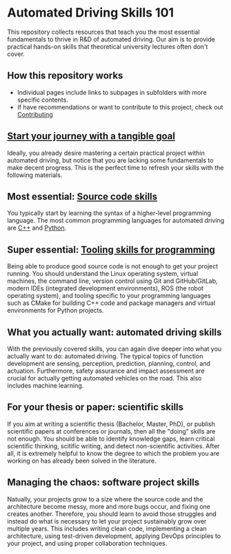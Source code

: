 # Automated Driving Skills 101

This repository collects resources that teach you the most essential fundamentals to thrive in R&D of automated driving. Our aim is to provide practical hands-on skills that theoretical university lectures often don't cover. 

## How this repository works

- Individual pages include links to subpages in subfolders with more specific contents.
- If have recommendations or want to contribute to this project, check out [Contributing](Contributing.md)


##  [Start your journey with a tangible goal](projects/Projects.md)

Ideally, you already desire mastering a certain practical project within automated driving, but notice that you are lacking some fundamentals to make decent progress. This is the perfect time to refresh your skills with the following materials. 

## Most essential: [Source code skills](source_code_skills/Source_code_skills.md)

You typically start by learning the syntax of a higher-level programming language. The most common programming languages for automated driving are [C++](source_code_skills/C++.md) and [Python](source_code_skills/Python.md). 


## Super essential: [Tooling skills for programming](basic_tooling_skills/Basic_tooling_skills.md)

Being able to produce good source code is not enough to get your project running. You should understand the Linux operating system, virtual machines, the command line, version control using Git and GitHub/GitLab, modern IDEs (integrated development environments), ROS (the robot operating system), and tooling specific to your programming languages such as CMake for building C++ code and package managers and virtual environments for Python projects.


## What you actually want: automated driving skills 
With the previously covered skills, you can again dive deeper into what you actually want to do: automated driving. The typical topics of function development are sensing, perception, prediction, planning, control, and actuation. Furthermore, safety assurance and impact assessment are crucial for actually getting automated vehicles on the road. This also includes machine learning.

## For your thesis or paper: scientific skills
If you aim at writing a scientific thesis (Bachelor, Master, PhD), or publish scientific papers at conferences or journals, then all the "doing" skills are not enough. You should be able to identify knowledge gaps, learn critical scientific thinking, scitific writing, and detect non-scientific activities. After all, it is extremely helpful to know the degree to which the problem you are working on has already been solved in the literature. 

## Managing the chaos: software project skills
Natually, your projects grow to a size where the source code and the architecture become messy, more and more bugs occur, and fixing one creates another. Therefore, you should learn to avoid those struggles and instead do what is necessary to let your project sustainably grow over multiple years. This includes writing clean code, implementing a clean architecture, using test-driven development, applying DevOps principles to your project, and using proper collaboration techniques. 



